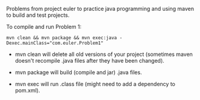 Problems from project euler to practice java programming and using maven to build and test projects.

To compile and run Problem 1:
```
mvn clean && mvn package && mvn exec:java -Dexec.mainClass="com.euler.Problem1"
```

* mvn clean will delete all old versions of your project 
  (sometimes maven doesn't recompile .java files after they have been changed).

* mvn package will build (compile and jar) .java files.

* mvn exec will run .class file (might need to add a dependency to pom.xml).
